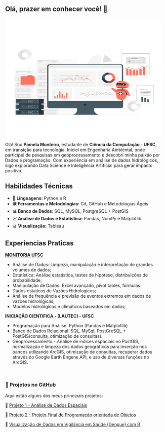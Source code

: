 ## Olá, prazer em conhecer você! :wave:
<img align="right" alt="GIF" src="img/Dados.gif" width="500" height="400" />


Olá! Sou **Pamela Monteiro**, estudante de **Ciência da Computação - UFSC**, em transição para tecnologia. Iniciei em Engenharia Ambiental, onde participei de pesquisas em geoprocessamento e descobri minha paixão por Dados e programação. Com experiência em análise de dados hidrológicos, sigo explorando Data Science e Inteligência Artificial para gerar impacto positivo.

## Habilidades Técnicas 
- 📌 **Linguagens:** Python e R 
- **🛠 Ferramentas e Metodologias:** Git, GitHub e Metodologias Ágeis
- **📊 Banco de Dados**: SQL, MySQL, PostgreSQL + PostGIS
- **📈 Análise de Dados e Estatística:** Pandas, NumPy e Matplotlib 
- 📊 **Visualização:** Tableau  

## Experiencias Praticas 

[<b>  MONITORIA UFSC </b>](https://drive.google.com/file/d/1SaZKZqCLgirvBhReXTq4lTsuqOp3VVzn/view?usp=sharing)
  - Análise de Dados: Limpeza, manipulação e interpretação de grandes volumes de dados;
  - Estatística: Análise estatística, testes de hipótese, distribuições de probabilidade;
  - Manipulação de Dados: Excel avançado, pivot tables, fórmulas.
  - Dados estaticos de Vazões Hidrologicos;
  - Análise de frequência e previsão de eventos extremos em dados de vazões hidrológicas;
  - Modelos hidrológicos e climáticos baseados em dados;

<b> INICIAÇÂO CIENTIFICA - 
(LAUTEC) - UFSC </b> 
  - Programação para Análise: Python (Pandas e Matplotlib)
  - Banco de Dados Relacional: SQL, MySql, PostGreSQL + PostGIS(consulta, otimização de consultas).
  - Geoprocessamento - Análise de índices espaciais no PostGIS, normalização e limpeza dos dados geográficos para inserção nos bancos utilizando ArcGIS, otimização de consultas, recuperar dados através do Google Earth Engene API, e uso de diversas funções no ArcGIS. 

<br>

### 📂 Projetos no GitHub

Aqui estão alguns dos meus principais projetos:

🔹 [Projeto 1 - Análise de Dados Espaciais](https://github.com/pamelamontteiro/spatial-data-analysis-R)

🔹 [Projeto 2 - Projeto Final de Programação orientada de Objetos](https://github.com/pamelamontteiro/AdocaoPetsPOO)

🔹 [Visualização de Dados em Vigilância em Saúde (Dengue) com R](https://github.com/pamelamontteiro/r-data-viz)


<!-- <h3 align="left"> TECNOLOGIAS </h3> -->

<!-- <div align="left">
  <img src="https://cdn.jsdelivr.net/gh/devicons/devicon/icons/html5/html5-original.svg" height="25" alt="html5"  />
  <img width="8" />
  <img src="https://cdn.jsdelivr.net/gh/devicons/devicon/icons/css3/css3-original.svg" height="25" alt="css3"  />
  <img width="8" />
  <img src="https://cdn.jsdelivr.net/gh/devicons/devicon/icons/java/java-original.svg" height="25" alt="java"  />
  <img width="8" />
  <img src="https://cdn.jsdelivr.net/gh/devicons/devicon/icons/python/python-original.svg" height="25" alt="Python"  />
  <img width="8" />
  <img src="https://cdn.jsdelivr.net/gh/devicons/devicon/icons/mysql/mysql-original.svg" height="25" alt="mysql"  />
  <img width="8" />
  <img src="https://cdn.jsdelivr.net/gh/devicons/devicon/icons/postgresql/postgresql-original.svg" height="25" alt="postgresql logo"  />
  <img width="8" />
  <img src="https://cdn.jsdelivr.net/gh/devicons/devicon/icons/docker/docker-original.svg" height="25" alt="docker logo"  /> 
</div>
<br> -->

#
<br>

